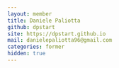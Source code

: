 ```yaml
---
layout: member
title: Daniele Paliotta
github: dpstart
site: https://dpstart.github.io
mail: danielepaliotta96@gmail.com
categories: former
hidden: true
---
```



